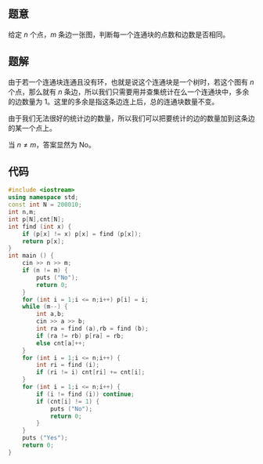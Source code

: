 ## 题意
给定 $n$ 个点，$m$ 条边一张图，判断每一个连通块的点数和边数是否相同。
## 题解
由于若一个连通块连通且没有环，也就是说这个连通块是一个树时，若这个图有 $n$ 个点，那么就有 $n$ 条边，所以我们只需要用并查集统计在么一个连通块中，多余的边数量为 $1$。这里的多余是指这条边连上后，总的连通块数量不变。

由于我们无法很好的统计边的数量，所以我们可以把要统计的边的数量加到这条边的某一个点上。

当 $n\neq m$，答案显然为 No。
## 代码
```cpp
#include <iostream>
using namespace std;
const int N = 200010;
int n,m;
int p[N],cnt[N];
int find (int x) {
	if (p[x] != x) p[x] = find (p[x]);
	return p[x];
}
int main () {
	cin >> n >> m;
	if (n != m) {
		puts ("No");
		return 0;
	}
	for (int i = 1;i <= n;i++) p[i] = i;
	while (m--) {
		int a,b;
		cin >> a >> b;
		int ra = find (a),rb = find (b);
		if (ra != rb) p[ra] = rb;
		else cnt[a]++;
	}
	for (int i = 1;i <= n;i++) {
		int ri = find (i);
		if (ri != i) cnt[ri] += cnt[i];
	}
	for (int i = 1;i <= n;i++) {
		if (i != find (i)) continue;
		if (cnt[i] != 1) {
			puts ("No");
			return 0;
		}
	}
	puts ("Yes");
    return 0;
}
```